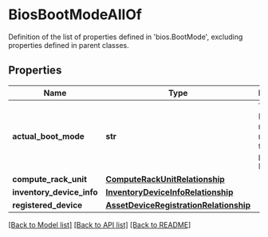 # BiosBootModeAllOf

Definition of the list of properties defined in 'bios.BootMode', excluding properties defined in parent classes.
## Properties
Name | Type | Description | Notes
------------ | ------------- | ------------- | -------------
**actual_boot_mode** | **str** | The actual BIOS boot mode as reported by the platform BIOS. | [optional] 
**compute_rack_unit** | [**ComputeRackUnitRelationship**](ComputeRackUnitRelationship.md) |  | [optional] 
**inventory_device_info** | [**InventoryDeviceInfoRelationship**](InventoryDeviceInfoRelationship.md) |  | [optional] 
**registered_device** | [**AssetDeviceRegistrationRelationship**](AssetDeviceRegistrationRelationship.md) |  | [optional] 

[[Back to Model list]](../README.md#documentation-for-models) [[Back to API list]](../README.md#documentation-for-api-endpoints) [[Back to README]](../README.md)


